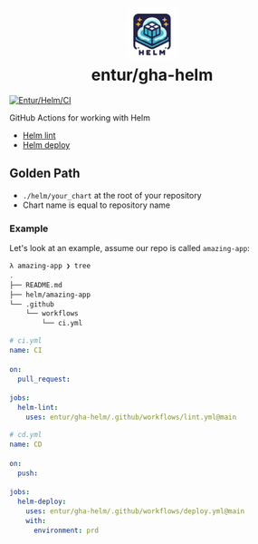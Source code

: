 <h1 align="center">
      <img src="logo.jpg" width="96px" height="96px" />
      <br>entur/gha-helm<br>
</h1>

[![Entur/Helm/CI](https://github.com/entur/gha-helm/actions/workflows/ci.yml/badge.svg?event=pull_request)](https://github.com/entur/gha-helm/actions/workflows/ci.yml)

GitHub Actions for working with Helm

- [Helm lint](../README-lint.md)
- [Helm deploy](../README-deploy.md)

## Golden Path

- `./helm/your_chart` at the root of your repository
- Chart name is equal to repository name

### Example

Let's look at an example, assume our repo is called `amazing-app`:

```sh
λ amazing-app ❯ tree
.
├── README.md
├── helm/amazing-app
└── .github
    └── workflows
        └── ci.yml
```

```yaml
# ci.yml
name: CI

on:
  pull_request:

jobs:
  helm-lint:
    uses: entur/gha-helm/.github/workflows/lint.yml@main
```

```yaml
# cd.yml
name: CD

on:
  push:

jobs:
  helm-deploy:
    uses: entur/gha-helm/.github/workflows/deploy.yml@main
    with:
      environment: prd
```
